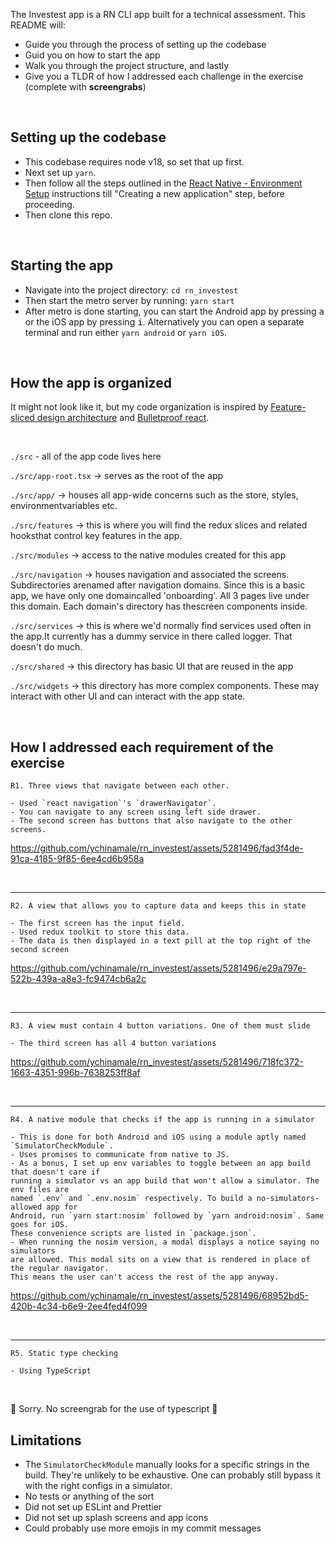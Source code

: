 The Investest app is a RN CLI app built for a technical assessment. This README will:
- Guide you through the process of setting up the codebase
- Guid you on how to start the app
- Walk you through the project structure, and lastly
- Give you a TLDR of how I addressed each challenge in the exercise (complete with **screengrabs**)

<br>

## Setting up the codebase

- This codebase requires node v18, so set that up first.
- Next set up `yarn`.
- Then follow all the steps outlined in the [React Native - Environment Setup](https://reactnative.dev/docs/environment-setup) instructions till "Creating a new application" step, before proceeding.<br>
- Then clone this repo.
    
<br>

## Starting the app
- Navigate into the project directory: `cd rn_investest`
- Then start the metro server by running: `yarn start`
- After metro is done starting, you can start the Android app by pressing <kbd>a</kbd> or the iOS app by pressing <kbd>i</kbd>. Alternatively you can open a separate terminal and run either `yarn android` or `yarn iOS`.

<br>

## How the app is organized

It might not look like it, but my code organization is inspired by [Feature-sliced design architecture](https://feature-sliced.design/docs/get-started) and [Bulletproof react](https://github.com/alan2207/bulletproof-react/blob/master/docs/project-structure.md).

<br>

`./src` - all of the app code lives here

`./src/app-root.tsx` -> serves as the root of the app

`./src/app/` -> houses all app-wide concerns such as the store, styles, environmentvariables etc.

`./src/features` -> this is where you will find the redux slices and related hooksthat control key features in the app.

`./src/modules` -> access to the native modules created for this app

`./src/navigation` -> houses navigation and associated the screens. Subdirectories arenamed after navigation domains. Since this is a basic app, we have only one domaincalled 'onboarding'. All 3 pages live under this domain. Each domain's directory has thescreen components inside.

`./src/services` -> this is where we'd normally find services used often in the app.It currently has a dummy service in there called logger. That doesn't do much.

`./src/shared` -> this directory has basic UI that are reused in the app

`./src/widgets` -> this directory has more complex components. These may interact with other UI and can interact with the app state.

<br>

## How I addressed each requirement of the exercise
    
`R1. Three views that navigate between each other.`
    
    - Used `react navigation`'s `drawerNavigator`.
    - You can navigate to any screen using left side drawer.
    - The second screen has buttons that also navigate to the other screens.


https://github.com/ychinamale/rn_investest/assets/5281496/fad3f4de-91ca-4185-9f85-6ee4cd6b958a


<br>

---

`R2. A view that allows you to capture data and keeps this in state`
    
    - The first screen has the input field.
    - Used redux toolkit to store this data.
    - The data is then displayed in a text pill at the top right of the second screen


https://github.com/ychinamale/rn_investest/assets/5281496/e29a797e-522b-439a-a8e3-fc9474cb6a2c


<br>

---

`R3. A view must contain 4 button variations. One of them must slide`
    
    - The third screen has all 4 button variations


https://github.com/ychinamale/rn_investest/assets/5281496/718fc372-1663-4351-996b-7638253ff8af


<br>

---

`R4. A native module that checks if the app is running in a simulator`

    - This is done for both Android and iOS using a module aptly named `SimulatorCheckModule`.
    - Uses promises to communicate from native to JS.
    - As a bonus, I set up env variables to toggle between an app build that doesn't care if 
    running a simulator vs an app build that won't allow a simulator. The env files are 
    named `.env` and `.env.nosim` respectively. To build a no-simulators-allowed app for 
    Android, run `yarn start:nosim` followed by `yarn android:nosim`. Same goes for iOS.
    These convenience scripts are listed in `package.json`.
    - When running the nosim version, a modal displays a notice saying no simulators
    are allowed. This modal sits on a view that is rendered in place of the regular navigator.
    This means the user can't access the rest of the app anyway.



https://github.com/ychinamale/rn_investest/assets/5281496/68952bd5-420b-4c34-b6e9-2ee4fed4f099



<br>

---

`R5. Static type checking`

    - Using TypeScript

<br>

😬 Sorry. No screengrab for the use of typescript 😬

## Limitations

- The `SimulatorCheckModule` manually looks for a specific strings in the build. They're unlikely to be exhaustive. One can probably still bypass it with the right configs in a simulator.
- No tests or anything of the sort
- Did not set up ESLint and Prettier
- Did not set up splash screens and app icons
- Could probably use more emojis in my commit messages 
